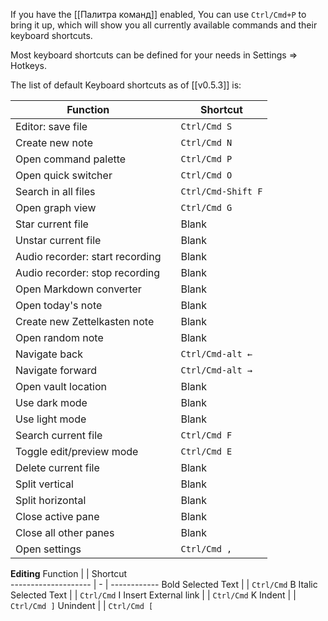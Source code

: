 If you have the [[Палитра команд]] enabled, You can use `Ctrl/Cmd+P` to bring it up, which will show you all currently available commands and their keyboard shortcuts.

Most keyboard shortcuts can be defined for your needs in Settings => Hotkeys. 

The list of default Keyboard shortcuts as of [[v0.5.3]] is:

Function                        |   | Shortcut          
------------------------------- | - | ------------------
Editor: save file               |   | `Ctrl/Cmd S`      
Create new note                 |   | `Ctrl/Cmd N`      
Open command palette            |   | `Ctrl/Cmd P`      
Open quick switcher             |   | `Ctrl/Cmd O`      
Search in all files             |   | `Ctrl/Cmd-Shift F`
Open graph view                 |   | `Ctrl/Cmd G`      
Star current file               |   | Blank             
Unstar current file             |   | Blank             
Audio recorder: start recording |   | Blank             
Audio recorder: stop recording  |   | Blank             
Open Markdown converter         |   | Blank             
Open today's note               |   | Blank             
Create new Zettelkasten note    |   | Blank             
Open random note                |   | Blank             
Navigate back                   |   | `Ctrl/Cmd-alt ←`  
Navigate forward                |   | `Ctrl/Cmd-alt →`  
Open vault location             |   | Blank             
Use dark mode                   |   | Blank             
Use light mode                  |   | Blank             
Search current file             |   | `Ctrl/Cmd F`      
Toggle edit/preview mode        |   | `Ctrl/Cmd E`      
Delete current file             |   | Blank             
Split vertical                  |   | Blank             
Split horizontal                |   | Blank             
Close active pane               |   | Blank             
Close all other panes           |   | Blank             
Open settings                   |   | `Ctrl/Cmd ,`      

**Editing**
Function             |   | Shortcut    
-------------------- | - | ------------
Bold Selected Text   |   | `Ctrl/Cmd` B
Italic Selected Text |   | `Ctrl/Cmd` I
Insert External link |   | `Ctrl/Cmd` K
Indent               |   | `Ctrl/Cmd ]`
Unindent             |   | `Ctrl/Cmd [`
